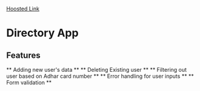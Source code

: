 [Hoosted Link](https://directory-app-kappa.vercel.app/)

# Directory App

## Features
** Adding new user's data **
** Deleting Existing user **
** Filtering out user based on Adhar card number **
** Error handling for user inputs **
** Form validation **

